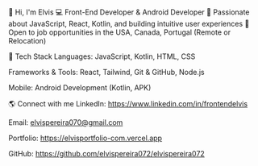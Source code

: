 👋 Hi, I'm Elvis 
💻 Front-End Developer & Android Developer
🚀 Passionate about JavaScript, React, Kotlin, and building intuitive user experiences
🎯 Open to job opportunities in the USA, Canada, Portugal (Remote or Relocation)

🔧 Tech Stack
Languages: JavaScript, Kotlin, HTML, CSS

Frameworks & Tools: React, Tailwind, Git & GitHub, Node.js

Mobile: Android Development (Kotlin, APK)

🌎 Connect with me
LinkedIn: https://www.linkedin.com/in/frontendelvis

Email: elvispereira070@gmail.com

Portfolio: https://elvisportfolio-com.vercel.app

GitHub: https://github.com/elvispereira072/elvispereira072
